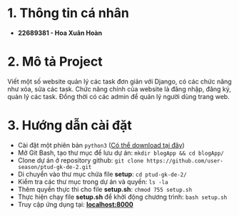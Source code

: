 # 1. Thông tin cá nhân
- **22689381 - Hoa Xuân Hoàn**


# 2. Mô tả Project
Viết một số website quản lý các task đơn giản với Django, có các chức năng như xóa, sửa các task. Chức năng chính của website là đăng nhập, đăng ký, quản lý các task. Đồng thời có các admin để quản lý người dùng trang web.


# 3. Hướng dẫn cài đặt
- Cài đặt một phiên bản ```python3``` ([Có thể download tại đây](https://www.python.org/downloads/))
- Mở Git Bash, tạo thư mục để lưu dự án: ```mkdir blogApp && cd blogApp/```
- Clone dự án ở repository github: ```git clone https://github.com/user-season/ptud-gk-de-2.git```
- Di chuyển vào thư mục chứa file **setup**: ```cd ptud-gk-de-2/```
- Kiểm tra các thư mục trong dự án và quyền: ```ls -la```
- Thêm quyền thực thi cho file **setup.sh**: ```chmod 755 setup.sh```
- Thực hiện chạy file **setup.sh** để khởi động chương trình: ```bash setup.sh```
- Truy cập ứng dụng tại: **[localhost:8000](http://localhost:8000/)**